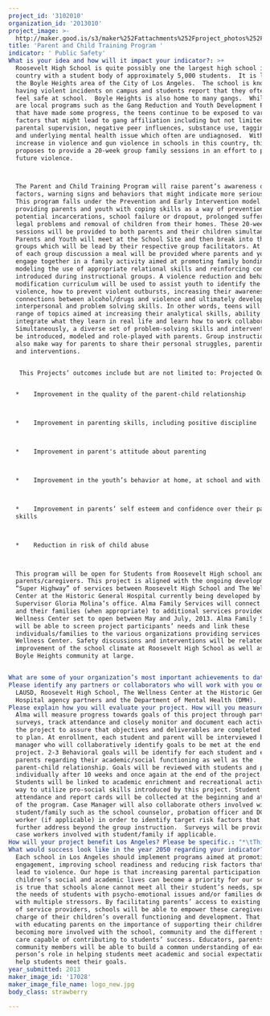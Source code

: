 ```yaml
---
project_id: '3102010'
organization_id: '2013010'
project_image: >-
  http://maker.good.is/s3/maker%252Fattachments%252Fproject_photos%252Fimages%252F17028%252Fdisplay%252Flogo_new.jpg=c570x385
title: 'Parent and Child Training Program '
indicator: ' Public Safety'
What is your idea and how will it impact your indicator?: >+
  Roosevelt High School is quite possibly one the largest high school in the
  country with a student body of approximately 5,000 students.  It is located in
  the Boyle Heights area of the City of Los Angeles.  The school is known for
  having violent incidents on campus and students report that they often do not
  feel safe at school.  Boyle Heights is also home to many gangs.  While there
  are local programs such as the Gang Reduction and Youth Development Program
  that have made some progress, the teens continue to be exposed to various risk
  factors that might lead to gang affiliation including but not limited to poor
  parental supervision, negative peer influences, substance use, tagging crews
  and underlying mental health issue which often are undiagnosed.  With the
  increase in violence and gun violence in schools in this country, this project
  proposes to provide a 20-week group family sessions in an effort to preventing
  future violence.  



  The Parent and Child Training Program will raise parent’s awareness of risk
  factors, warning signs and behaviors that might indicate more serious issues.
  This program falls under the Prevention and Early Intervention model by
  providing parents and youth with coping skills as a way of prevention
  potential incarcerations, school failure or dropout, prolonged suffering,
  legal problems and removal of children from their homes. These 20-week
  sessions will be provided to both parents and their children simultaneously. 
  Parents and Youth will meet at the School Site and then break into their two
  groups which will be lead by their respective group facilitators. At the end
  of each group discussion a meal will be provided where parents and youth will
  engage together in a family activity aimed at promoting family bonding,
  modeling the use of appropriate relational skills and reinforcing concepts
  introduced during instructional groups. A violence reduction and behavioral
  modification curriculum will be used to assist youth to identify the roots of
  violence, how to prevent violent outbursts, increasing their awareness of the
  connections between alcohol/drugs and violence and ultimately develop better
  interpersonal and problem solving skills. In other words, teens will discuss a
  range of topics aimed at increasing their analytical skills, ability to
  integrate what they learn in real life and learn how to work collaboratively.
  Simultaneously, a diverse set of problem-solving skills and interventions will
  be introduced, modeled and role-played with parents. Group instruction will
  also make way for parents to share their personal struggles, parenting styles
  and interventions.


   This Projects’ outcomes include but are not limited to: Projected Outcomes: 


  *    Improvement in the quality of the parent-child relationship



  *    Improvement in parenting skills, including positive discipline



  *    Improvement in parent's attitude about parenting 



  *    Improvement in the youth’s behavior at home, at school and with peers



  *    Improvement in parents’ self esteem and confidence over their parenting
  skills



  *    Reduction in risk of child abuse



  This program will be open for Students from Roosevelt High school and their
  parents/caregivers. This project is aligned with the ongoing development of a
  “Super Highway” of services between Roosevelt High School and The Wellness
  Center at the Historic General Hospital currently being developed by
  Supervisor Gloria Molina’s office. Alma Family Services will connect students
  and their families (when appropriate) to additional services provided at the
  Wellness Center set to open between May and July, 2013. Alma Family Services
  will be able to screen project participants’ needs and link these
  individuals/families to the various organizations providing services at the
  Wellness Center. Safety discussions and interventions will be related to the
  improvement of the school climate at Roosevelt High School as well as the
  Boyle Heights community at large. 


What are some of your organization’s most important achievements to date?: "Alma Family Services was established in 1975 in East Los Angeles by parents to provide, along with other purposes, a comprehensive range of multilingual community based services for those with special needs including emotional, physical and/or developmental delay and their families. \n\n\n\n\n\n*\tAlma Family Services’ mission speaks to our commitment to improve the quality of life for members of our communities. This often means advocating for at risk children and families.  Alma’s dedication goes beyond providing culturally competent services and supports and integrates our history of helping to develop and support healthy communities through collaborative community relationships. Alma’s approach is strength-based, community centered and child and family focused.  Individuals and families are understood to be multi-dimensional with strengths as well unique needs. \n\n\n*\tSchool-Based/Linked Services:  Alma Family Services has been providing school-based Prevention and Early Intervention services for over ten (10) years.  School-based counseling, individual and family psychotherapy, groups and case management services are being provided at many school within several school districts including Montebello Unified School District (MUSD), El Rancho Unified School District and the Los Angeles Unified School Districts.  \n\n\n*\tGang Reduction Youth Development (GRYD) Program:  Alma Family Services has been operating a gang prevention program through a contract with the City of Los Angeles since 2009 or four (4) years.  The GRYD program includes an array of services such as a comprehensive case management, parenting classes, individual and family counseling, leadership development, youth mentoring, violence prevention training, substance use/abuse awareness and gang-prevention training.\n\n\n\n\n\nAlma Family Services has been recognized at the State, County and City Level for its commitment in delivering high quality services. \n\n\n"
Please identify any partners or collaborators who will work with you on this project.: >-
  LAUSD, Roosevelt High School, The Wellness Center at the Historic General
  Hospital agency partners and the Department of Mental Health (DMH). 
Please explain how you will evaluate your project. How will you measure success?: >-
  Alma will measure progress towards goals of this project through participant
  surveys, track attendance and closely monitor and document each activity of
  the project to assure that objectives and deliverables are completed according
  to plan. At enrollment, each student and parent will be interviewed by a case
  manager who will collaboratively identify goals to be met at the end of the
  project. 2-3 Behavioral goals will be identify for each student and each
  parents regarding their academic/social functioning as well as the
  parent-child relationship. Goals will be reviewed with students and parents
  individually after 10 weeks and once again at the end of the project. 
  Students will be linked to academic enrichment and recreational activities as
  way to utilize pro-social skills introduced by this project. Student’s school
  attendance and report cards will be collected at the beginning and at the end
  of the program. Case Manager will also collaborate others involved with the
  student/family such as the school counselor, probation officer and DCFS social
  worker (if applicable) in order to identify target risk factors that must be
  further address beyond the group instruction.  Surveys will be provided to
  case workers involved with student/family if applicable. 
How will your project benefit Los Angeles? Please be specific.: "*\tThis project can be replicated throughout Los Angeles once proven effective at Roosevelt High School. Alma Family Services’ knowledge and track record using different Evidence Based Practices and other Prevention and Early Intervention models has led to significant reduction of risk factors that might lead to violent behavior. Implementation of this program will directly affect Roosevelt High School and the community at large by addressing the roots of violence. Several studies have indicated that violence leads to truancy, lower educational attainment and thus lower level jobs. Also, the psychoemotional and financial cost of violence in schools to poorer families is high, affecting their ability to escape the poverty trap. This project aims at reducing youth’s arrests for crimes including vandalism, trespassing, and tagging. Primary and secondary prevention programs have the potential to generate systemic change. Students will be encouraged to practice cooperation and show responsibility towards their own school and community. Family engagement is critical to promote student achievement. Successful students are more likely to become productive citizens and contribute with their community, the City and County of Los Angeles. "
What would success look like in the year 2050 regarding your indicator?: >-
  Each school in Los Angeles should implement programs aimed at promoting family
  engagement, improving school readiness and reducing risk factors that might
  lead to violence. Our hope is that increasing parental participation in their
  children’s social and academic lives can become a priority for our schools. It
  is true that schools alone cannot meet all their student’s needs, specially
  the needs of students with psycho-emotional issues and/or families dealing
  with multiple stressors. By facilitating parents’ access to existing networks
  of service providers, schools will be able to empower these caregivers to take
  charge of their children’s overall functioning and development. That begins
  with educating parents on the importance of supporting their children and
  becoming more involved with the school, community and the different systems of
  care capable of contributing to students’ success. Educators, parents and
  community members will be able to build a common understanding of each
  person’s role in helping students meet academic and social expectations and
  help students meet their goals. 
year_submitted: 2013
maker_image_id: '17028'
maker_image_file_name: logo_new.jpg
body_class: strawberry

---
```

